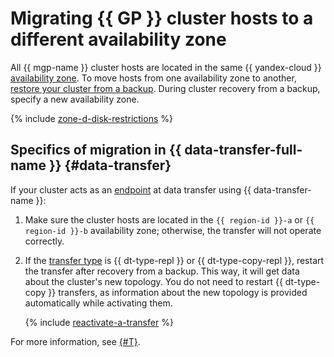 # Migrating {{ GP }} cluster hosts to a different availability zone

All {{ mgp-name }} cluster hosts are located in the same {{ yandex-cloud }} [availability zone](../../../overview/concepts/geo-scope.md). To move hosts from one availability zone to another, [restore your cluster from a backup](../cluster-backups.md#restore). During cluster recovery from a backup, specify a new availability zone.

{% include [zone-d-disk-restrictions](../../../_includes/mdb/ru-central1-d-local-ssd.md) %}

## Specifics of migration in {{ data-transfer-full-name }} {#data-transfer}

If your cluster acts as an [endpoint](../../../data-transfer/concepts/index.md#endpoint) at data transfer using {{ data-transfer-name }}:

1. Make sure the cluster hosts are located in the `{{ region-id }}-a` or `{{ region-id }}-b` availability zone; otherwise, the transfer will not operate correctly.
1. If the [transfer type](../../../data-transfer/concepts/transfer-lifecycle.md#transfer-types) is {{ dt-type-repl }} or {{ dt-type-copy-repl }}, restart the transfer after recovery from a backup. This way, it will get data about the cluster's new topology. You do not need to restart {{ dt-type-copy }} transfers, as information about the new topology is provided automatically while activating them.

   {% include [reactivate-a-transfer](../../../_includes/data-transfer/reactivate-a-transfer.md) %}

For more information, see [{#T}](../../../data-transfer/operations/endpoint/migration-to-an-availability-zone.md).
